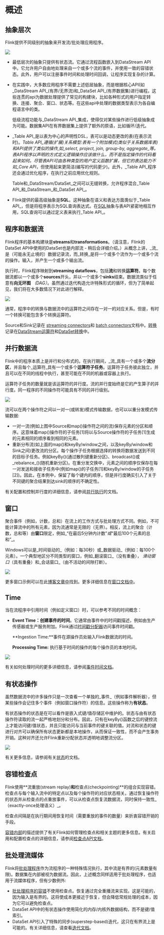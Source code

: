 # 概述

## 抽象层次

Flink提供不同级别的抽象来开发流/批处理应用程序。

![](../.gitbook/assets/levels_of_abstraction.svg)

* 最低层次的抽象只提供有状态流。它通过流程函数嵌入到DataStream API中。它允许用户自由地处理来自一个或多个流的事件，并使用一致的容错状态。此外，用户可以注册事件时间和处理时间回调，让程序实现复杂的计算。
* 在实践中，大多数应用程序不需要上述低层抽象，而是根据核心API\(如_DataStream API_\(有界/无界流\)和_DataSet API_\(有界数据集\)进行编程。这些连贯的api为数据处理提供了常见的构建块，比如各种形式的用户指定转换、连接、聚合、窗口、状态等。在这些api中处理的数据类型表示为各自编程语言中的类。

  低级流程功能与_DataStream API_集成，使得仅对某些操作进行低级抽象成为可能。数据集API在有界数据集上提供了额外的原语，比如循环/迭代。

* _Table API_是以表为中心的声明性DSL，表可以是动态更改的表\(在表示流时\)。_Table API_遵循\(扩展\)关系模型:表有一个附加模式\(类似于关系数据库表\)和API提供了类似的操作,如_select, project, join, group-by, aggregate_等。表API程序以声明的方式定义逻辑操作应该做什么，而不是指定操作的代码看起来如何。尽管表API可由各种类型的用户定义函数扩展，但它的表达能力不如_Core API_，但使用起来更简洁\(编写的代码更少\)。此外，_Table API_程序还会通过优化程序，在执行之前应用优化规则。

  Table和_DataStream/DataSet_之间可以无缝转换，允许程序混合_Table API_和_DataStream_和_DataSet API_。

* Flink提供的最高级抽象是**SQL**。这种抽象在语义和表达方面类似于_Table API_，但是将程序表示为SQL查询表达式。在[SQL](https://ci.apache.org/projects/flink/flink-docs-master/dev/table_api.html#sql)抽象与表API紧密地相互作用，SQL查询可以通过定义表来执行_Table API_。

## 程序和数据流

Flink程序的基本构建块是**streams**和**transformations**。（请注意，Flink的DataSet API中使用的DataSet也是内部流 - 稍后会详细介绍。）从概念上讲，_流_是（可能永无止境的）数据记录流，而_转换_是将一个或多个流作为一个或多个流的操作。输入，并产生一个或多个输出流。

执行时，Flink程序映射到**streaming dataflows**，包括**流**和转换**运算符**。每个数据流都以一个或多个**sources**开头，并以一个或多个**sinks**结束。数据流类似于任意有**向无环图** _（DAG）_。虽然通过迭代构造允许特殊形式的循环，但为了简单起见，我们将在大多数情况下对此进行解释。

![](../.gitbook/assets/program_dataflow.svg)

通常，程序中的转换与数据流中的运算符之间存在一对一的对应关系。但是，有时一个转换可能包含多个转换运算符。

Source和Sink记录在 [streaming connectors](https://ci.apache.org/projects/flink/flink-docs-master/dev/connectors/index.html)和 [batch connectors](https://ci.apache.org/projects/flink/flink-docs-master/dev/batch/connectors.html)文档中。[转换](https://ci.apache.org/projects/flink/flink-docs-master/dev/batch/dataset_transformations.html)记录在[DataStream运算符](https://ci.apache.org/projects/flink/flink-docs-master/dev/stream/operators/index.html)和[DataSet转换](https://ci.apache.org/projects/flink/flink-docs-master/dev/batch/dataset_transformations.html)中。

## 并行数据流

Flink中的程序本质上是并行和分布式的。在执行期间，_流_具有一个或多个**流分区**，并且每个_运算符_具有一个或多个**运算符子任务**。运算符子任务彼此独立，并且可以在不同的线程中执行，甚至可能在不同的机器或容器上执行。

运算符子任务的数量就是该运算符的并行度。流的并行度始终是它的产生算子的并行度。同一程序的不同操作符可能具有不同的并行级别。

![](../.gitbook/assets/parallel_dataflow.svg)

流可以在两个操作符之间以一对一\(或转发\)模式传输数据，也可以以重分发模式传输数据:

* 一对一流\(例如上图中Source和map\(\)操作符之间的流\)保存元素的分区和顺序。这意味着map\(\)操作符的子任务\[1\]将以与Source操作符的子任务\[1\]生成的元素相同的顺序看到相同的元素。
* 重新分布流\(如上面的map\(\)和keyBy/window之间，以及keyBy/window和Sink之间\)更改流的分区。每个操作子任务根据选择的转换将数据发送到不同的目标子任务。例如keyBy\(\)\(通过散列键重新分区\)、broadcast\(\)或_rebalance_\(\)\(随机重新分区\)。在重分发交换中，元素之间的顺序仅保存在每一对发送和接收子任务中\(例如map\(\)的子任务\[1\]和keyBy/window的子任务\[2\]\)。因此，在本例中，保留了每个键内的顺序，但是并行度确实引入了关于不同键的聚合结果到达sink的顺序的不确定性。

有关配置和控制并行度的详细信息，请参阅[并行执行](https://ci.apache.org/projects/flink/flink-docs-master/dev/parallel.html)的文档。

## 窗口

聚合事件（例如，计数，总和）在流上的工作方式与批处理方式不同。例如，不可能计算流中的所有元素，因为流通常是无限的（无界）。相反，流上的聚合（计数，总和等）由**窗口**限定，例如_“在最后5分钟内计数”_或_“最后100个元素的总和”_。

Windows可以是_时间驱动的_（例如：每30秒）或_数据驱动_（例如：每100个元素）。一个典型地区分不同类型的窗口，例如_翻滚窗口_（没有重叠）， _滑动窗口_（具有重叠）和_会话窗口_（由不活动的间隙打断）。

![](../.gitbook/assets/windows.svg)

更多窗口示例可以在此[博客文章中](https://flink.apache.org/news/2015/12/04/Introducing-windows.html)找到。更多详细信息在[窗口文档中](https://ci.apache.org/projects/flink/flink-docs-master/dev/stream/operators/windows.html)。

## Time

当在流程序中引用时间（例如定义窗口）时，可以参考不同的时间概念：

* **Event Time：**创建**事件的时间**。它通常由事件中的时间戳描述，例如由生产传感器或生产服务附加。Flink通过[时间戳分配器](https://ci.apache.org/projects/flink/flink-docs-master/dev/event_timestamps_watermarks.html)访问事件时间戳。

  **Ingestion Time:**事件在源操作员处输入Flink数据流的时间。

  **Processing Time:** 执行基于时间的操作的每个操作员的本地时间。

![](../.gitbook/assets/event_ingestion_processing_time.svg)

有关如何处理时间的更多详细信息，请参阅[事件时间文档](https://ci.apache.org/projects/flink/flink-docs-master/dev/event_time.html)。

## 有状态操作

虽然数据流中的许多操作只是一次查看一个单独的_事件_（例如事件解析器），但某些操作会记住多个事件（例如窗口操作符）的信息。这些操作称为**有状态**。

有状态操作的状态是在可以看作是嵌入式键/值存储区中维护的。状态与由有状态操作符读取的流一起严格地划分和分布。因此，只有在keyBy\(\)函数之后的键控流上才能访问键/值状态，并且只能访问与当前事件的键关联的值。对流和状态的键进行对齐可以确保所有状态更新都是本地操作，从而保证一致性，而不会产生事务开销。这种对齐还允许Flink重新分配状态并透明地调整流分区。

![](../.gitbook/assets/state_partitioning.svg)

有关更多信息，请参阅有关[状态](https://ci.apache.org/projects/flink/flink-docs-master/dev/stream/state/index.html)的文档。

## 容错检查点

Flink使用**流重放\(stream replay\)**和**检查点\(checkpointing\)**的组合实现容错。检查点与每个输入流中的特定点以及每个操作符的对应状态相关。通过恢复操作符的状态并从检查点的点重放事件，可以从检查点恢复流数据流，同时保持一致性_（exactly-once处理语义）_。

检查点间隔是在执行期间用恢复时间（需要重放的事件的数量）来折衷容错开销的手段。

[容错内部](https://ci.apache.org/projects/flink/flink-docs-master/internals/stream_checkpointing.html)的描述提供了有关Flink如何管理检查点和相关主题的更多信息。有关启用和配置检查点的详细信息，请参阅[检查点API文档](https://ci.apache.org/projects/flink/flink-docs-master/dev/stream/state/checkpointing.html)。

## 批处理流媒体

Flink将[批处理程序](https://ci.apache.org/projects/flink/flink-docs-master/dev/batch/index.html)作为流程序的一种特殊情况执行，其中流是有界的\(元素数量有限\)。数据集在内部被视为数据流。因此，上述概念同样适用于批处理程序，也适用于流媒体程序，但有少数例外:

* [批处理程序的容错](https://ci.apache.org/projects/flink/flink-docs-master/dev/batch/fault_tolerance.html)不使用检查点。恢复通过完全重播流来实现。这是可能的，因为输入是有界的。这将使成本更接近于恢复，但会降低常规处理的成本，因为它可以避免检查点。
* DataSet API中的有状态操作使用简化的内存/内核外数据结构，而不是键/值索引。
* DataSet API引入了特殊的同步\(superstep-based\)迭代，这只在有界流上是可能的。有关详细信息，请查看[迭代文档](https://ci.apache.org/projects/flink/flink-docs-master/dev/batch/iterations.html)。

